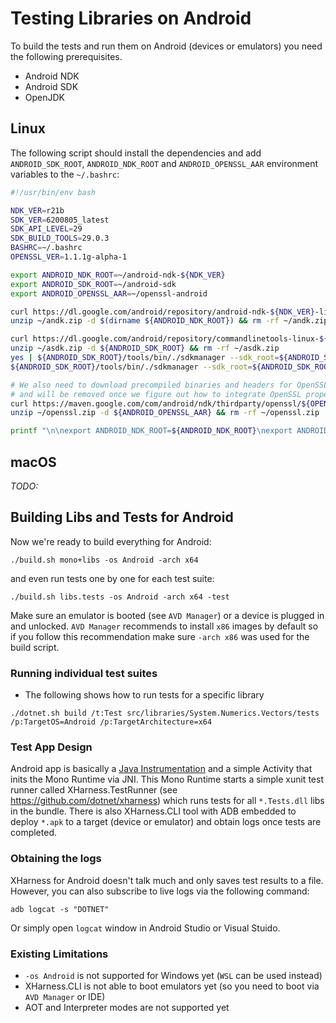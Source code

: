 # Testing Libraries on Android

To build the tests and run them on Android (devices or emulators) you need the following prerequisites.

- Android NDK
- Android SDK
- OpenJDK

## Linux
The following script should install the dependencies and add `ANDROID_SDK_ROOT`, `ANDROID_NDK_ROOT` and `ANDROID_OPENSSL_AAR`
environment variables to the `~/.bashrc`:
```bash
#!/usr/bin/env bash

NDK_VER=r21b
SDK_VER=6200805_latest
SDK_API_LEVEL=29
SDK_BUILD_TOOLS=29.0.3
BASHRC=~/.bashrc
OPENSSL_VER=1.1.1g-alpha-1

export ANDROID_NDK_ROOT=~/android-ndk-${NDK_VER}
export ANDROID_SDK_ROOT=~/android-sdk
export ANDROID_OPENSSL_AAR=~/openssl-android

curl https://dl.google.com/android/repository/android-ndk-${NDK_VER}-linux-x86_64.zip -L --output ~/andk.zip
unzip ~/andk.zip -d $(dirname ${ANDROID_NDK_ROOT}) && rm -rf ~/andk.zip

curl https://dl.google.com/android/repository/commandlinetools-linux-${SDK_VER}.zip -L --output ~/asdk.zip
unzip ~/asdk.zip -d ${ANDROID_SDK_ROOT} && rm -rf ~/asdk.zip
yes | ${ANDROID_SDK_ROOT}/tools/bin/./sdkmanager --sdk_root=${ANDROID_SDK_ROOT} --licenses
${ANDROID_SDK_ROOT}/tools/bin/./sdkmanager --sdk_root=${ANDROID_SDK_ROOT} "platform-tools" "platforms;android-${SDK_API_LEVEL}" "build-tools;${SDK_BUILD_TOOLS}"

# We also need to download precompiled binaries and headers for OpenSSL from maven, this step is a temporary hack
# and will be removed once we figure out how to integrate OpenSSL properly as a dependency
curl https://maven.google.com/com/android/ndk/thirdparty/openssl/${OPENSSL_VER}/openssl-${OPENSSL_VER}.aar -L --output ~/openssl.zip
unzip ~/openssl.zip -d ${ANDROID_OPENSSL_AAR} && rm -rf ~/openssl.zip

printf "\n\nexport ANDROID_NDK_ROOT=${ANDROID_NDK_ROOT}\nexport ANDROID_SDK_ROOT=${ANDROID_SDK_ROOT}\nexport ANDROID_OPENSSL_AAR=${ANDROID_OPENSSL_AAR}\n" >> ${BASHRC}
```

## macOS

*TODO:* 

## Building Libs and Tests for Android

Now we're ready to build everything for Android:
```
./build.sh mono+libs -os Android -arch x64
```
and even run tests one by one for each test suite:
```
./build.sh libs.tests -os Android -arch x64 -test
```
Make sure an emulator is booted (see `AVD Manager`) or a device is plugged in and unlocked.
`AVD Manager` recommends to install `x86` images by default so if you follow this recommendation make sure `-arch x86` was used for the build script.

### Running individual test suites
- The following shows how to run tests for a specific library
```
./dotnet.sh build /t:Test src/libraries/System.Numerics.Vectors/tests /p:TargetOS=Android /p:TargetArchitecture=x64
```

### Test App Design
Android app is basically a [Java Instrumentation](https://github.com/dotnet/runtime/blob/master/src/mono/msbuild/AndroidAppBuilder/Templates/MonoRunner.java) and a simple Activity that inits the Mono Runtime via JNI. This Mono Runtime starts a simple xunit test
runner called XHarness.TestRunner (see https://github.com/dotnet/xharness) which runs tests for all `*.Tests.dll` libs in the bundle. There is also XHarness.CLI tool with ADB embedded to deploy `*.apk` to a target (device or emulator) and obtain logs once tests are completed.

### Obtaining the logs
XHarness for Android doesn't talk much and only saves test results to a file. However, you can also subscribe to live logs via the following command:
```
adb logcat -s "DOTNET"
```
Or simply open `logcat` window in Android Studio or Visual Stuido.

### Existing Limitations
- `-os Android` is not supported for Windows yet (`WSL` can be used instead)
- XHarness.CLI is not able to boot emulators yet (so you need to boot via `AVD Manager` or IDE)
- AOT and Interpreter modes are not supported yet